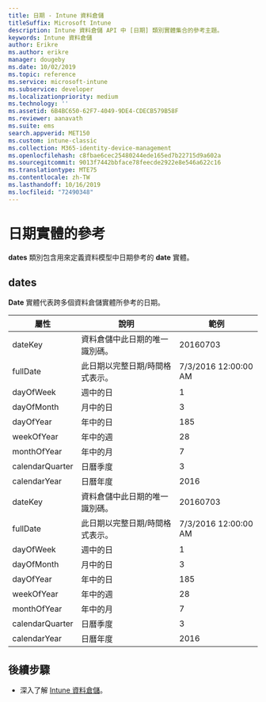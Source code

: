 ```yaml
---
title: 日期 - Intune 資料倉儲
titleSuffix: Microsoft Intune
description: Intune 資料倉儲 API 中 [日期] 類別實體集合的參考主題。
keywords: Intune 資料倉儲
author: Erikre
ms.author: erikre
manager: dougeby
ms.date: 10/02/2019
ms.topic: reference
ms.service: microsoft-intune
ms.subservice: developer
ms.localizationpriority: medium
ms.technology: ''
ms.assetid: 6B4BC650-62F7-4049-9DE4-CDECB579B58F
ms.reviewer: aanavath
ms.suite: ems
search.appverid: MET150
ms.custom: intune-classic
ms.collection: M365-identity-device-management
ms.openlocfilehash: c8fbae6cec25480244ede165ed7b22715d9a602a
ms.sourcegitcommit: 9013f7442bbface78feecde2922e8e546a622c16
ms.translationtype: MTE75
ms.contentlocale: zh-TW
ms.lasthandoff: 10/16/2019
ms.locfileid: "72490348"
---
```

# <a name="reference-for-dates-entity"></a>日期實體的參考

**dates** 類別包含用來定義資料模型中日期參考的 **date** 實體。

## <a name="dates"></a>dates

**Date** 實體代表跨多個資料倉儲實體所參考的日期。


|    屬性     |                      說明                       |       範例        |
|-----------------|--------------------------------------------------------|----------------------|
|     dateKey     | 資料倉儲中此日期的唯一識別碼。 |       20160703       |
|    fullDate     |    此日期以完整日期/時間格式表示。     | 7/3/2016 12:00:00 AM |
|    dayOfWeek    |                      週中的日                       |          1           |
|   dayOfMonth    |                      月中的日                      |          3           |
|    dayOfYear    |                      年中的日                       |         185          |
|   weekOfYear    |                      年中的週                      |          28          |
|   monthOfYear   |                   年中的月                    |          7           |
| calendarQuarter |                    日曆季度                    |          3           |
|  calendarYear   |                     日曆年度                      |         2016         |
|     dateKey     | 資料倉儲中此日期的唯一識別碼。 |       20160703       |
|    fullDate     |    此日期以完整日期/時間格式表示。     | 7/3/2016 12:00:00 AM |
|    dayOfWeek    |                      週中的日                       |          1           |
|   dayOfMonth    |                      月中的日                      |          3           |
|    dayOfYear    |                      年中的日                       |         185          |
|   weekOfYear    |                      年中的週                      |          28          |
|   monthOfYear   |                   年中的月                    |          7           |
| calendarQuarter |                    日曆季度                    |          3           |
|  calendarYear   |                     日曆年度                      |         2016         |

## <a name="next-steps"></a>後續步驟

- 深入了解 [Intune 資料倉儲](../reports-nav-create-intune-reports.md)。

